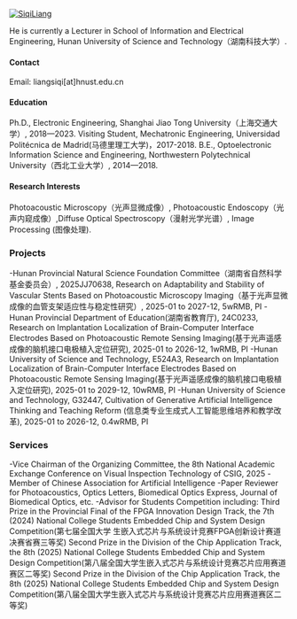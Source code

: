 

[![SiqiLiang](https://github.com/lsq-sjtu/lsq-sjtu.github.io)](https://lsq-sjtu.github.io/)

He is currently a Lecturer in School of Information and Electrical Engineering, Hunan University of Science and Technology（湖南科技大学）.

#### Contact

Email: liangsiqi[at]hnust.edu.cn

#### Education
Ph.D., Electronic Engineering, Shanghai Jiao Tong University（上海交通大学）, 2018—2023.
Visiting Student, Mechatronic Engineering, Universidad Politécnica de Madrid(马德里理工大学)，2017-2018.
B.E., Optoelectronic Information Science and Engineering, Northwestern Polytechnical University（西北工业大学）, 2014—2018.

#### Research Interests
Photoacoustic Microscopy（光声显微成像）, Photoacoustic Endoscopy（光声内窥成像）,Diffuse Optical Spectroscopy（漫射光学光谱）, Image Processing (图像处理).

### Projects
-Hunan Provincial Natural Science Foundation Committee（湖南省自然科学基金委员会）, 2025JJ70638, Research on Adaptability and Stability of Vascular Stents Based on Photoacoustic Microscopy Imaging（基于光声显微成像的血管支架适应性与稳定性研究）, 2025-01 to 2027-12, 5wRMB, PI
-Hunan Provincial Department of Education(湖南省教育厅), 24C0233, Research on Implantation Localization of Brain-Computer Interface Electrodes Based on Photoacoustic Remote Sensing Imaging(基于光声遥感成像的脑机接口电极植入定位研究), 2025-01 to 2026-12, 1wRMB, PI
-Hunan University of Science and Technology, E524A3, Research on Implantation Localization of Brain-Computer Interface Electrodes Based on Photoacoustic Remote Sensing Imaging(基于光声遥感成像的脑机接口电极植入定位研究), 2025-01 to 2029-12, 10wRMB, PI
-Hunan University of Science and Technology, G32447, Cultivation of Generative Artificial Intelligence Thinking and Teaching Reform (信息类专业生成式人工智能思维培养和教学改革), 2025-01 to 2026-12, 0.4wRMB, PI

### Services
-Vice Chairman of the Organizing Committee, the 8th National Academic Exchange Conference on Visual Inspection Technology of CSIG, 2025
-Member of Chinese Association for Artificial Intelligence
-Paper Reviewer for Photoacoustics, Optics Letters, Biomedical Optics Express, Journal of Biomedical Optics, etc.
-Advisor for Students Competition including:
  Third Prize in the Provincial Final of the FPGA Innovation Design Track, the 7th (2024) National College Students Embedded Chip and System Design Competition(第七届全国大学  生嵌入式芯片与系统设计竞赛FPGA创新设计赛道决赛省赛三等奖)
  Second Prize in the Division of the Chip Application Track, the 8th (2025) National College Students Embedded Chip and System Design Competition(第八届全国大学生嵌入式芯片与系统设计竞赛芯片应用赛道赛区二等奖)
  Second Prize in the Division of the Chip Application Track, the 8th (2025) National College Students Embedded Chip and System Design Competition(第八届全国大学生嵌入式芯片与系统设计竞赛芯片应用赛道赛区二等奖)


